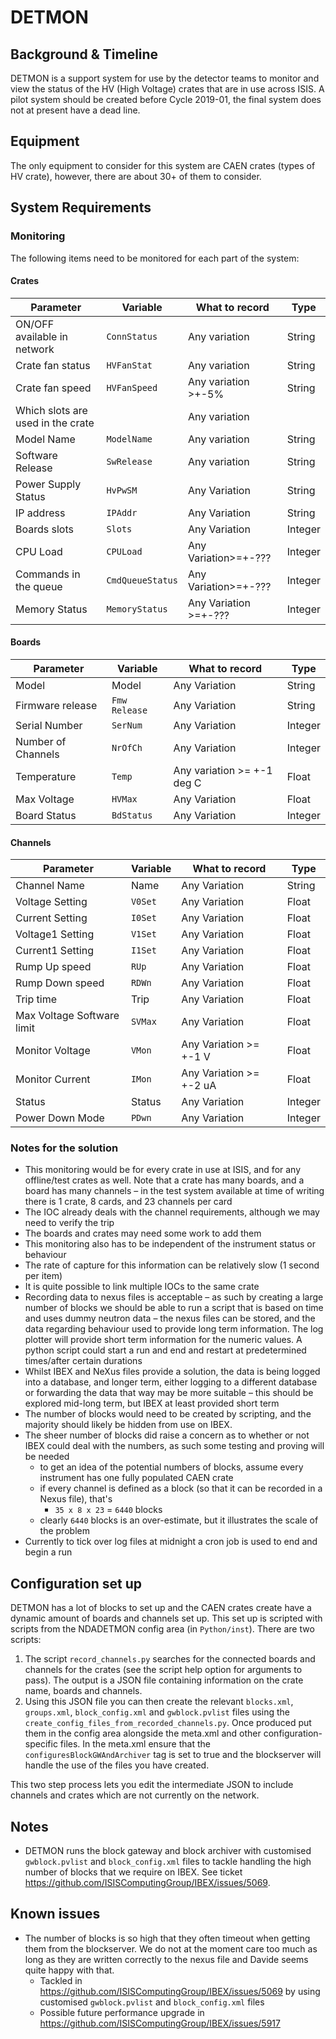 # DETMON

## Background & Timeline ##
DETMON is a support system for use by the detector teams to monitor and view the status of the HV (High Voltage) crates that are in use across ISIS.
A pilot system should be created before Cycle 2019-01, the final system does not at present have a dead line.

## Equipment ##
The only equipment to consider for this system are CAEN crates (types of HV crate), however, there are about 30+ of them to consider.

## System Requirements ##
### Monitoring ###
The following items need to be monitored for each part of the system:

#### Crates ####

Parameter | Variable | What to record | Type
--- | --- | --- | ---
ON/OFF available in network | `ConnStatus` | Any variation | String
Crate fan status | `HVFanStat` | Any variation | String
Crate fan speed | `HVFanSpeed` | Any variation >+-5% | String
Which slots are used in the crate | | Any variation | 
Model Name | `ModelName` | Any variation | String
Software Release | `SwRelease` | Any variation | String
Power Supply Status | `HvPwSM` | Any Variation | String
IP address | `IPAddr` | Any Variation | String
Boards slots | `Slots` | Any Variation | Integer
CPU Load | `CPULoad` | Any Variation>=+-??? | Integer
Commands in the queue | `CmdQueueStatus` | Any Variation>=+-??? | Integer
Memory Status | `MemoryStatus` | Any Variation >=+-??? | Integer

#### Boards ####

Parameter | Variable | What to record | Type
--- | --- | --- | ---
Model | Model | Any Variation | String
Firmware release | `Fmw Release` | Any Variation | String
Serial Number | `SerNum` | Any Variation | Integer
Number of Channels | `NrOfCh` | Any Variation | Integer
Temperature | `Temp` | Any variation >= +-1 deg C | Float
Max Voltage | `HVMax` | Any Variation | Float
Board Status | `BdStatus` | Any Variation | Integer

#### Channels ####

Parameter | Variable | What to record | Type
--- | --- | --- | ---
Channel Name | Name | Any Variation | String
Voltage Setting | `V0Set` | Any Variation | Float
Current Setting | `I0Set` | Any Variation | Float
Voltage1 Setting | `V1Set` | Any Variation | Float
Current1 Setting | `I1Set` | Any Variation | Float
Rump Up speed | `RUp` | Any Variation | Float
Rump Down speed | `RDWn` | Any Variation | Float
Trip time | Trip | Any Variation | Float
Max Voltage Software limit | `SVMax` | Any Variation | Float
Monitor Voltage | `VMon` | Any Variation >= +-1 V | Float
Monitor Current | `IMon` | Any Variation >= +-2 uA | Float
Status | Status | Any Variation | Integer
Power Down Mode | `PDwn` | Any Variation | Integer

### Notes for the solution ###
* This monitoring would be for every crate in use at ISIS, and for any offline/test crates as well. Note that a crate has many boards, and a board has many channels – in the test system available at time of writing there is 1 crate, 8 cards, and 23 channels per card
* The IOC already deals with the channel requirements, although we may need to verify the trip
* The boards and crates may need some work to add them
* This monitoring also has to be independent of the instrument status or behaviour
* The rate of capture for this information can be relatively slow (1 second per item)
* It is quite possible to link multiple IOCs to the same crate
* Recording data to nexus files is acceptable – as such by creating a large number of blocks we should be able to run a script that is based on time and uses dummy neutron data – the nexus files can be stored, and the data regarding behaviour used to provide long term information. The log plotter will provide short term information for the numeric values. A python script could start a run and end and restart at predetermined times/after certain durations
* Whilst IBEX and NeXus files provide a solution, the data is being logged into a database, and longer term, either logging to a different database or forwarding the data that way may be more suitable – this should be explored mid-long term, but IBEX at least provided short term
* The number of blocks would need to be created by scripting, and the majority should likely be hidden from use on IBEX.
* The sheer number of blocks did raise a concern as to whether or not IBEX could deal with the numbers, as such some testing and proving will be needed
   * to get an idea of the potential numbers of blocks, assume every instrument has one fully populated CAEN crate
   * if every channel is defined as a block (so that it can be recorded in a Nexus file), that's
      * `35 x 8 x 23` = `6440` blocks
   * clearly `6440` blocks is an over-estimate, but it illustrates the scale of the problem
* Currently to tick over log files at midnight a cron job is used to end and begin a run

## Configuration set up

DETMON has a lot of blocks to set up and the CAEN crates create have a dynamic amount of boards and channels set up. This set up is scripted with scripts from the NDADETMON config area (in `Python/inst`). There are two scripts:

1. The script `record_channels.py` searches for the connected boards and channels for the crates (see the script help option for arguments to pass). The output is a JSON file containing information on the crate name, boards and channels. 
1. Using this JSON file you can then create the relevant `blocks.xml`, `groups.xml`, `block_config.xml` and `gwblock.pvlist` files using the `create_config_files_from_recorded_channels.py`. Once produced put them in the config area alongside the meta.xml and other configuration-specific files. In the meta.xml ensure that the `configuresBlockGWAndArchiver` tag is set to true and the blockserver will handle the use of the files you have created. 

This two step process lets you edit the intermediate JSON to include channels and crates which are not currently on the network.

## Notes

- DETMON runs the block gateway and block archiver with customised `gwblock.pvlist` and `block_config.xml` files to tackle handling the high number of blocks that we require on IBEX. See ticket https://github.com/ISISComputingGroup/IBEX/issues/5069.


## Known issues

- The number of blocks is so high that they often timeout when getting them from the blockserver. We do not at the moment care too much as long as they are written correctly to the nexus file and Davide seems quite happy with that.
  - Tackled in https://github.com/ISISComputingGroup/IBEX/issues/5069 by using customised `gwblock.pvlist` and `block_config.xml` files
  - Possible future performance upgrade in https://github.com/ISISComputingGroup/IBEX/issues/5917